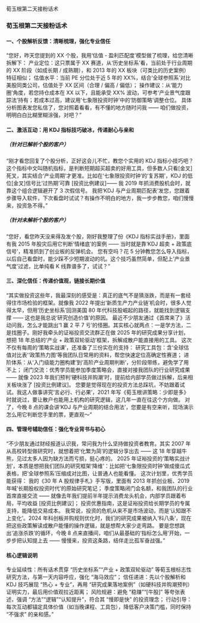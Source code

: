 荀玉根第二天接粉话术
### 荀玉根第二天接粉话术
#### 一、个股解析反馈：清晰梳理，强化专业信任
“您好，昨天您提到的 XX 个股，我用‘估值 - 盈利匹配度’模型做了梳理，给您清晰拆解下：
产业定位：这只票属于 XX 赛道，从‘历史坐标系’看，当前处于行业周期的 XX 阶段（如成长期 / 成熟期），和 2013 年的 XX 板块（可类比的历史案例）特征相似；
估值水平：当前 PE 分位处于近 5 年的 XX%，结合‘全球参照系’对比美股同类公司，估值处于 XX 区间（合理 / 偏高 / 偏低）；
操作建议：从‘能力圈’角度，若您持仓成本在 XX 以下，且能承受 XX% 波动，可参考‘产业景气度跟踪法’持有；若成本过高，建议用‘七象限投资时钟’中的‘防御策略’调整仓位。
具体分析图表发您私信了，您对照着看看，有不懂的地方随时问我 —— 咱们做投资，明明白白比糊里糊涂强，对吧？”
#### 二、激活互动：用 KDJ 指标技巧破冰，传递耐心与亲和
##### （针对已解析个股的客户）
“刚才看您回复了个股分析，正好这会儿不忙，教您个实用的 KDJ 指标小技巧吧？
这个指标中文叫随机指标，是判断短期超买超卖的好用工具，但多数人只看[金叉]死叉，其实结合‘产业周期’才更准。比如在‘七象限投资时钟’的‘复苏期’，KDJ 的低位[金叉]信号比‘过热期’可靠 [投资比例建议]—— 我 2019 年抓消费股机会时，就靠这个组合逻辑避开了 3 次假信号。
我把‘KDJ 与产业周期匹配表’发您，您跟着步骤导入软件，下次看盘时试试？有操作不明白的地方，我一步步教您，咱们慢慢来，投资急不得。”
##### （针对未解析个股的客户）
“您好，看您昨天没来得及发个股，刚好我整理了份《KDJ 指标实战手册》，里面有我 2015 年股灾后用它判断‘情绪底’的案例 —— 当时就是靠‘KDJ 超卖 + 政策底信号’，精准抓到了创业板的反弹机会。
您有空吗？花 5 分钟教您怎么导入指标，以后自己看盘时，能少踩不少短期波动的坑。这个技巧虽然简单，但配上‘产业景气度’过滤，比单纯看 K 线靠谱多了，试试？”
#### 三、深化信任：传递价值观，链接长期价值
“其实做投资这些年，我最深刻的感受是：真正的底气不是猜涨跌，而是有一套经得住市场检验的框架。就像我 2022 年提出‘新质生产力产业链’机会时，很多人觉得太早，但用‘历史坐标系’回测美国 80 年代科技股崛起的路径，就能找到逻辑支撑 —— 这也是我总说‘研究创造价值’的原因。
最近不少朋友通过《首席来了》活动问我，怎么才能跳出‘1 赢 2 平 7 亏’的怪圈。其实核心就两点：一是学方法，二是找圈子。刚好我牵头的证裕投资交流群正在做 2025 年的研究成果分享计划，想把 18 年总结的‘产业 + 政策双轮驱动’框架，拆解成散户能直接用的工具。
这次不仅有每周的‘策略实战课’，还准备了三份实在的支持：
研究工具包：含‘全球估值对比表’‘政策热力图’等我团队日常用的资料，帮您快速定位高确定性赛道；
进阶体系：从‘入门级能力圈构建’到‘高阶产业周期判断’，分阶段带练，避免学了用不上；
闭门交流：优秀学员能参加季度策略会，直接对接我团队的行业研究成果 —— 就像 2023 年我们预判‘硬科技并购潮’时，提前给内部学员做过拆解，后来相关板块涨了 [投资比例建议]。
您要是觉得现在的投资方法总踩坑，不妨跟着试试。我这人做事讲究‘言必行、行必果’，2021 年写《荀玉根讲策略：少即是多》时就说过，要让散户也能用上机构的研究逻辑，这几年一直在往这个方向做。
对了，今晚 8 点的课会讲‘KDJ 与产业周期的结合用法’，您要是有空来听，现场演示怎么用它判断您手里的票，更直观～”
#### 四、管理号辅助信任：强化专业背书与初心
“不少朋友通过财经报道认识我，常问我为什么坚持做投资者教育。其实 2007 年从高校转型做研究时，就想着把‘化繁为简’的逻辑分享出去 —— 这 18 年穿越牛熊，见过太多人因为缺方法而亏损，挺心疼的。
2025 年证裕投资的‘策略实战计划’，本质是想把我们团队的研究框架‘降维’：比如把‘七象限投资时钟’做成傻瓜式表格，把‘全球参照系’压缩成对比图，让普通人也能看懂。
这次计划里，优秀学员能获得：
我的《30 年 A 股规律手札》手写版，里面有 2013 年抓创业板、2019 年喊‘长期股权投资时代’的原始研究笔记；
季度策略闭门会名额，和我团队的行业首席直接交流 —— 就像去年我们提前半年提示消费龙头机会，内部学员跟着布局，平均收益 [投资比例建议]；
投资优惠指南，这是证裕投资给长期学员的专属支持，能降低交易成本。
我常说，投资的危机从来不是市场波动，而是‘认知跟不上变化’。2024 年科创板并购规则优化时，我们的研究成果被纳入‘科八条’，现在把这些政策解读成散户能懂的操作逻辑，就是想帮大家少走弯路。
要是您想跳出‘追涨杀跌’的循环，今晚 8 点来直播间，咱们从最基础的‘指标怎么用’开始，一步步把认知提上去 —— 慢慢来，投资这条路，结伴走比孤军奋战强。”
#### 核心逻辑说明
专业延续性：所有话术贯穿 “历史坐标系”“产业 + 政策双轮驱动” 等荀玉根标志性研究方法，与第一天内容呼应，强化 “海马效应”；
信任递进：先以个股解析和 KDJ 技巧展现 “热心 + 专业”，再用 “研究成果落地案例”（如硬科技并购潮预判）证明实力，最后用价值观拉近距离；
风险规避：避免 “稳赚”“[牛股]” 等夸张表述，强调 “方法”“逻辑”“认知提升”，符合其 “慢即是快” 的投资理念；
行动引导：每次互动都锚定具体价值（如当晚课程、工具包），降低客户决策门槛，同时保持 “不强求” 的亲和感。”